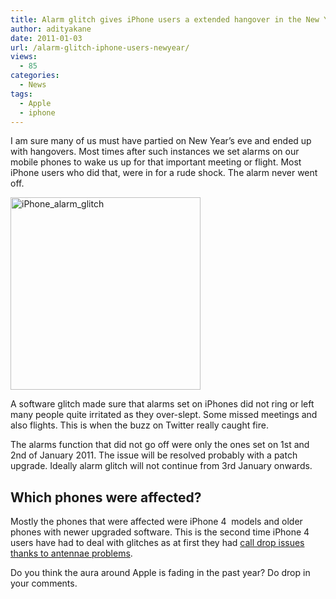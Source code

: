 ```yaml
---
title: Alarm glitch gives iPhone users a extended hangover in the New Year
author: adityakane
date: 2011-01-03
url: /alarm-glitch-iphone-users-newyear/
views:
  - 85
categories:
  - News
tags:
  - Apple
  - iphone
---
```

I am sure many of us must have partied on New Year’s eve and ended up with hangovers. Most times after such instances we set alarms on our mobile phones to wake us up for that important meeting or flight. Most iPhone users who did that, were in for a rude shock. The alarm never went off.

[<img style="background-image: none; padding-left: 0px; padding-right: 0px; display: inline; padding-top: 0px; border-width: 0px;" title="iPhone_alarm_glitch" src="http://cdn.devilsworkshop.org/files/2011/01/iPhone_alarm_glitch_thumb.png" border="0" alt="iPhone_alarm_glitch" width="304" height="308" />][1]

A software glitch made sure that alarms set on iPhones did not ring or left many people quite irritated as they over-slept. Some missed meetings and also flights. This is when the buzz on Twitter really caught fire.

The alarms function that did not go off were only the ones set on 1st and 2nd of January 2011. The issue will be resolved probably with a patch upgrade. Ideally alarm glitch will not continue from 3rd January onwards.

## Which phones were affected?

Mostly the phones that were affected were iPhone 4  models and older phones with newer upgraded software. This is the second time iPhone 4 users have had to deal with glitches as at first they had [call drop issues thanks to antennae problems][2].

Do you think the aura around Apple is fading in the past year? Do drop in your comments.

 [1]: http://cdn.devilsworkshop.org/files/2011/01/iPhone_alarm_glitch.png
 [2]: http://devilsworkshop.org/nokia-makes-fun-of-apples-iphone-4s-network-loss/ "call drop issues thanks to antennae problems"
